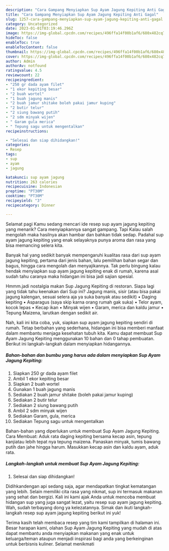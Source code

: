 ```yaml
---
description: "Cara Gampang Menyiapkan Sup Ayam Jagung Kepiting Anti Gagal"
title: "Cara Gampang Menyiapkan Sup Ayam Jagung Kepiting Anti Gagal"
slug: 1257-cara-gampang-menyiapkan-sup-ayam-jagung-kepiting-anti-gagal
category: Uncategorized
date: 2023-01-01T03:19:46.296Z
image: https://img-global.cpcdn.com/recipes/496ffa14f00b1af6/680x482cq70/sup-ayam-jagung-kepiting-foto-resep-utama.jpg
hideToc: false
enableToc: true
enableTocContent: false
thumbnail: https://img-global.cpcdn.com/recipes/496ffa14f00b1af6/680x482cq70/sup-ayam-jagung-kepiting-foto-resep-utama.jpg
cover: https://img-global.cpcdn.com/recipes/496ffa14f00b1af6/680x482cq70/sup-ayam-jagung-kepiting-foto-resep-utama.jpg
author: Admin
authorAv: notfound
ratingvalue: 4.5
reviewcount: 22
recipeingredient:
- "250 gr dada ayam filet"
- "1 ekor kepiting besar"
- "2 buah wortel"
- "1 buah jagung manis"
- "2 buah jamur shitake boleh pakai jamur kuping"
- "2 butir telur"
- "2 siung bawang putih"
- "2 sdm minyak wijen"
- " Garam gula merica"
- " Tepung sagu untuk mengentalkan"
recipeinstructions:

- "Selesai dan siap dihidangkan!"
categories:
- Resep
tags:
- sup
- ayam
- jagung

katakunci: sup ayam jagung 
nutrition: 263 calories
recipecuisine: Indonesian
preptime: "PT30M"
cooktime: "PT30M"
recipeyield: "3"
recipecategory: Dinner

---
```



Selamat pagi Kamu sedang mencari ide resep sup ayam jagung kepiting yang menarik? Cara menyiapkannya sangat gampang. Tapi Kalau salah mengolah maka hasilnya akan hambar dan bahkan tidak sedap. Padahal sup ayam jagung kepiting yang enak selayaknya punya aroma dan rasa yang bisa memancing selera kita.


Banyak hal yang sedikit banyak mempengaruhi kualitas rasa dari sup ayam jagung kepiting, pertama dari jenis bahan, lalu pemilihan bahan segar dan bagus, hingga cara mengolah dan menyajikannya. Tak perlu bingung kalau hendak menyiapkan sup ayam jagung kepiting enak di rumah, karena asal sudah tahu caranya maka hidangan ini bisa jadi sajian spesial.

Hmmm.jadi nostalgia makan Sup Jagung Kepiting di restoran. Siapa lagi yang tidak tahu keenakan dari Sup ini? Jagung manis, sisir (atau bisa pakai jagung kalengan, sesuai selera aja ya suka banyak atau sedikit) • Daging kepiting • Asparagus (saya skip karna orang rumah gak suka) • Telor ayam, kocok lepas • Kecap ikan • Minyak wijen • Garam, merica dan kaldu jamur • Tepung Maizena, larutkan dengan sedikit air.


Nah, kali ini kita coba, yuk, siapkan sup ayam jagung kepiting sendiri di rumah. Tetap berbahan yang sederhana, hidangan ini bisa memberi manfaat dalam membantu menjaga kesehatan tubuh kita. Kamu dapat membuat Sup Ayam Jagung Kepiting menggunakan 10 bahan dan 0 tahap pembuatan. Berikut ini langkah-langkah dalam menyiapkan hidangannya.

<!--inarticleads1-->

##### Bahan-bahan dan bumbu yang harus ada dalam menyiapkan Sup Ayam Jagung Kepiting:

1. Siapkan 250 gr dada ayam filet
1. Ambil 1 ekor kepiting besar
1. Siapkan 2 buah wortel
1. Gunakan 1 buah jagung manis
1. Sediakan 2 buah jamur shitake (boleh pakai jamur kuping)
1. Sediakan 2 butir telur
1. Sediakan 2 siung bawang putih
1. Ambil 2 sdm minyak wijen
1. Sediakan  Garam, gula, merica
1. Sediakan  Tepung sagu untuk mengentalkan


Bahan-bahan yang diperlukan untuk membuat Sup Ayam Jagung Kepiting. Cara Membuat: Aduk rata daging kepiting bersama kecap asin, tepung kanjiatau lebih tepat nya tepung maizena. Panaskan minyak, tumis bawang putih dan jahe hingga harum. Masukkan kecap asin dan kaldu ayam, aduk rata. 

<!--inarticleads2-->

##### Langkah-langkah untuk membuat Sup Ayam Jagung Kepiting:


1. Selesai dan siap dihidangkan!

Didihkandengan api sedang saja, agar mendapatkan tingkat kematangan yang lebih. Selain memiliki cita rasa yang nikmat, sup ini termasuk makanan yang sehat dan bergizi. Kali ini kami ajak Anda untuk mencoba membuat hidangan sup yang juga sangat lezat, yaitu resep sup ayam jagung kepiting. Wah, sudah terbayang dong ya kelezatannya. Simak dan ikuti langkah-langkah resep sup ayam jagung kepiting berikut ini yuk! 

Terima kasih telah membaca resep yang tim kami tampilkan di halaman ini. Besar harapan kami, olahan Sup Ayam Jagung Kepiting yang mudah di atas dapat membantu anda menyiapkan makanan yang enak untuk keluarga/teman ataupun menjadi inspirasi bagi anda yang berkeinginan untuk berbisnis kuliner. Selamat menikmati
